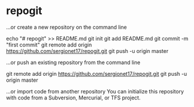 # repogit

…or create a new repository on the command line

echo "# repogit" >> README.md
git init
git add README.md
git commit -m "first commit"
git remote add origin https://github.com/sergionet17/repogit.git
git push -u origin master

…or push an existing repository from the command line

git remote add origin https://github.com/sergionet17/repogit.git
git push -u origin master

…or import code from another repository
You can initialize this repository with code from a Subversion, Mercurial, or TFS project.

